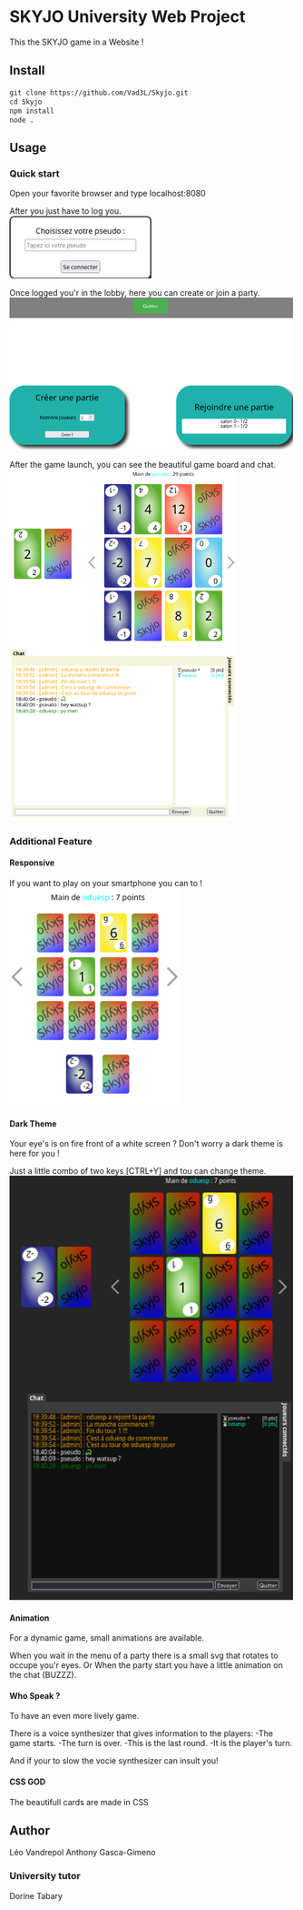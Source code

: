 # SKYJO University Web Project

This the SKYJO game in a Website !

## Install

```
git clone https://github.com/Vad3L/Skyjo.git
cd Skyjo
npm install
node .
```

## Usage

### Quick start

Open your favorite browser and type localhost:8080

After you just have to log you.<br>
[<img src="./public/img/login.png" width="250px"/>](./public/img/login.png)

Once logged you'r in the lobby, here you can create or join a party.<br>
[<img src="./public/img/lobby.png" width="500px"/>](./public/img/lobby.png)

After the game launch, you can see the beautiful game board and chat.<br>
[<img src="./public/img/gameBoard.png" width="400px"/>](./public/img/gameBoard.png)
[<img src="./public/img/chat.png" width="400px"/>](./public/img/chat.png)

### Additional Feature

#### Responsive
If you want to play on your smartphone you can to !<br>
[<img src="./public/img/responsive.png" width="300px"/>](./public/img/responsive.png)

#### Dark Theme
Your eye's is on fire front of a white screen ?
Don't worry a dark theme is here for you !

Just a little combo of two keys [CTRL+Y] and tou can change theme.<br>
[<img src="./public/img/darkTheme.png" width="500px"/>](./public/img/darkTheme.png)

#### Animation
For a dynamic game, small animations are available.

When you wait in the menu of a party there is a small svg that rotates to occupe you'r eyes.
Or 
When the party start you have a little animation on the chat (BUZZZ).

#### Who Speak ?
To have an even more lively game.

There is a voice synthesizer that gives information to the players:
	-The game starts.
	-The turn is over.
	-This is the last round.
	-It is the player's turn. 

And if your to slow the vocie synthesizer can insult you!

#### CSS GOD 
The beautifull cards are made in CSS

## Author 
Léo Vandrepol
Anthony Gasca-Gimeno


### University tutor
Dorine Tabary
